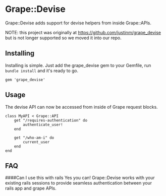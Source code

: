 # Grape::Devise

Grape::Devise adds support for devise helpers from inside Grape::APIs.

NOTE: this project was originally at https://github.com/justinm/grape_devise 
but is not longer supported so we moved it into our repo.

## Installing

Installing is simple. Just add the grape_devise gem to your Gemfile, run
```bundle install``` and it's ready to go.

```
gem 'grape_devise'
```

## Usage

The devise API can now be accessed from inside of Grape request blocks.

```
class MyAPI < Grape::API
    get "/requires-authentication" do
        authenticate_user!
    end
    
    get "/who-am-i" do
        current_user
    end
end

```

## FAQ

####Can I use this with rails
Yes you can! Grape::Devise works with your existing rails sessions to provide
seamless authentication between your rails app and grape APIs.


